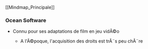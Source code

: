 ﻿[[Mindmap_Principale]]

### Ocean Software

- Connu pour ses adaptations de film en jeu vidÃ©o

	- A l'Ã©poque, l'acquisition des droits est trÃ¨s peu chÃ¨re


